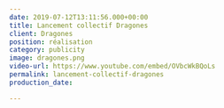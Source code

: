 ```yaml
---
date: 2019-07-12T13:11:56.000+00:00
title: Lancement collectif Dragones
client: Dragones
position: réalisation
category: publicity
image: dragones.png
video-url: https://www.youtube.com/embed/OVbcWkBQoLs
permalink: lancement-collectif-dragones
production_date: 

---
```


